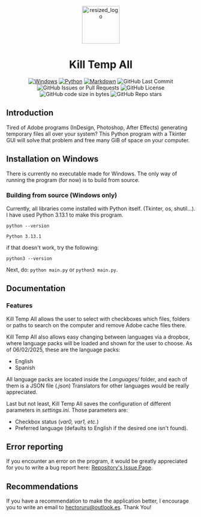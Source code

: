 <p align="center">
  <img width="100" alt="resized_logo" src="https://github.com/user-attachments/assets/70a35f8c-32e3-40b5-9a55-4636f5b711e7" />
</p>

<h1 align="center">Kill Temp All</h1>

<p align="center">
  <a href="#"><img src="https://custom-icon-badges.demolab.com/badge/Windows-0078D6?logo=windows11&logoColor=white" alt="Windows"></a>
  <a href="#"><img src="https://img.shields.io/badge/Python-3776AB?logo=python&logoColor=fff" alt="Python"></a>
  <a href="#"><img src="https://img.shields.io/badge/Markdown-%23000000.svg?logo=markdown&logoColor=white" alt="Markdown"></a>
  <img src="https://img.shields.io/github/last-commit/hacker-3342/Kill-Temp-All" alt="GitHub Last Commit">
  <img src="https://img.shields.io/github/issues-closed/hacker-3342/Kill-Temp-All" alt="GitHub Issues or Pull Requests">
  <img src="https://img.shields.io/github/license/hacker-3342/Kill-Temp-All" alt="GitHub License">
  <img src="https://img.shields.io/github/languages/code-size/hacker-3342/Kill-Temp-All" alt="GitHub code size in bytes">
  <img src="https://img.shields.io/github/stars/hacker-3342/Kill-Temp-All" alt="GitHub Repo stars">
</p>

## Introduction
Tired of Adobe programs (InDesign, Photoshop, After Effects) generating temporary files all over your system? This Python program with a Tkinter GUI will solve that problem and 
free many GiB of space on your computer.

## Installation on Windows
There is currently no executable made for Windows. The only way of running the program (for now) is to build from source.
### Building from source (Windows only)
Currently, all libraries come installed with Python itself. (Tkinter, os, shutil...). I have used Python 3.13.1 to make this program.

`python --version`

`Python 3.13.1`

if that doesn't work, try the following:

`python3 --version`

Next, do:
`python main.py`
or
`python3 main.py`.

## Documentation
### Features
Kill Temp All allows the user to select with checkboxes which files, folders or paths to search on the computer
and remove Adobe cache files there.

Kill Temp All also allows easy changing between languages via a dropbox, where language packs will be loaded
and shown for the user to choose. As of 06/02/2025, these are the language packs:
- English
- Spanish

All language packs are located inside the *Languages/* folder, and each of them is a JSON file (*.json*)
Translators for other languages would be really appreciated.

Last but not least, Kill Temp All saves the configuration of different parameters in *settings.ini*. 
Those parameters are:
- Checkbox status (*var0, var1, etc.*)
- Preferred language (defaults to English if the desired one isn't found).

## Error reporting
If you encounter an error on the program, it would be greatly appreciated for you to write a bug report here: [Repository's Issue Page](https://github.com/hacker-3342/Kill-Temp-All/issues).
## Recommendations
If you have a recommendation to make the application better, I encourage you to write an email to <hectoruru@outlook.es>. Thank You!
